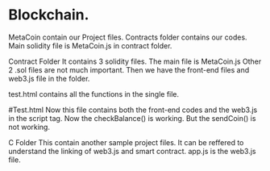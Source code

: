# Blockchain.

MetaCoin contain our Project files.
Contracts folder contains our codes. 
Main solidity file is MetaCoin.js in contract folder.



Contract Folder
It contains 3 solidity files. The main file is MetaCoin.js
Other 2 .sol files are not much important.
Then we have the front-end files and web3.js file in the folder.

test.html contains all the functions in the single file.

#Test.html
Now this file contains both the front-end codes and the web3.js in the script tag.
Now the checkBalance() is working.
But the sendCoin() is not working. 



C Folder
This contain another sample project files. 
It can be reffered to understand the linking of web3.js and smart contract.
app.js is the web3.js file.
